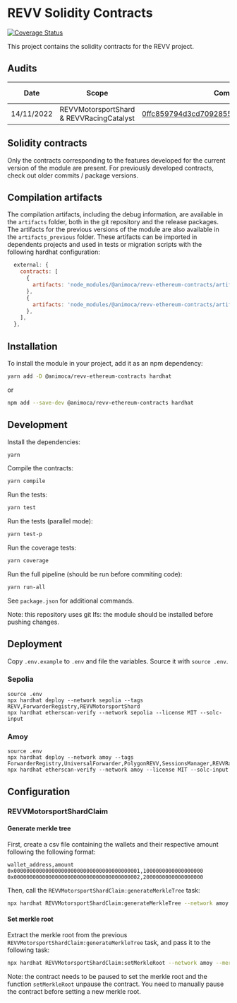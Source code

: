 # REVV Solidity Contracts

[![Coverage Status](https://codecov.io/gh/animoca/revv-ethereum-contracts/graph/badge.svg)](https://codecov.io/gh/animoca/revv-ethereum-contracts)

This project contains the solidity contracts for the REVV project.

## Audits

| Date       | Scope                                    | Commit                                                                                                                                       | Package version                                                                 | Auditor                                | Report                                                                                                                      |
| ---------- | ---------------------------------------- | -------------------------------------------------------------------------------------------------------------------------------------------- | ------------------------------------------------------------------------------- | -------------------------------------- | --------------------------------------------------------------------------------------------------------------------------- |
| 14/11/2022 | REVVMotorsportShard & REVVRacingCatalyst | [0ffc859794d3cd70928559fa03e48aeea8d7c36b](https://github.com/animoca/revv-ethereum-contracts/tree/0ffc859794d3cd70928559fa03e48aeea8d7c36b) | [6.0.0](https://www.npmjs.com/package/@animoca/revv-ethereum-contracts/v/6.0.0) | [Halborn](https://https://halborn.com) | [link](/audit/Animoca_SHRD_CATA_ERC20_Tokens_Polygon_ERC20_Bridging_Smart_Contract_Security_Audit_Report_Halborn_Final.pdf) |

## Solidity contracts

Only the contracts corresponding to the features developed for the current version of the module are present. For previously developed contracts, check out older commits / package versions.

## Compilation artifacts

The compilation artifacts, including the debug information, are available in the `artifacts` folder, both in the git repository and the release packages. The artifacts for the previous versions of the module are also available in the `artifacts_previous` folder. These artifacts can be imported in dependents projects and used in tests or migration scripts with the following hardhat configuration:

```javascript
  external: {
    contracts: [
      {
        artifacts: 'node_modules/@animoca/revv-ethereum-contracts/artifacts',
      },
      {
        artifacts: 'node_modules/@animoca/revv-ethereum-contracts/artifacts_previous',
      },
    ],
  },
```

## Installation

To install the module in your project, add it as an npm dependency:

```bash
yarn add -D @animoca/revv-ethereum-contracts hardhat
```

or

```bash
npm add --save-dev @animoca/revv-ethereum-contracts hardhat
```

## Development

Install the dependencies:

```bash
yarn
```

Compile the contracts:

```bash
yarn compile
```

Run the tests:

```bash
yarn test
```

Run the tests (parallel mode):

```bash
yarn test-p
```

Run the coverage tests:

```bash
yarn coverage
```

Run the full pipeline (should be run before commiting code):

```bash
yarn run-all
```

See `package.json` for additional commands.

Note: this repository uses git lfs: the module should be installed before pushing changes.

## Deployment

Copy `.env.example` to `.env` and file the variables. Source it with `source .env`.

### Sepolia

```
source .env
npx hardhat deploy --network sepolia --tags REVV,ForwarderRegistry,REVVMotorsportShard
npx hardhat etherscan-verify --network sepolia --license MIT --solc-input
```

### Amoy

```
source .env
npx hardhat deploy --network amoy --tags ForwarderRegistry,UniversalForwarder,PolygonREVV,SessionsManager,REVVRacingNFT,PolygonREVVMotorsportShard,REVVMotorsportShardClaim
npx hardhat etherscan-verify --network amoy --license MIT --solc-input
```

## Configuration

### REVVMotorsportShardClaim

#### Generate merkle tree

First, create a csv file containing the wallets and their respective amount following the following format:

```csv
wallet_address,amount
0x0000000000000000000000000000000000000001,1000000000000000000
0x0000000000000000000000000000000000000002,2000000000000000000
```

Then, call the `REVVMotorsportShardClaim:generateMerkleTree` task:

```bash
npx hardhat REVVMotorsportShardClaim:generateMerkleTree --network amoy --file FILE_PATH
```

#### Set merkle root

Extract the merkle root from the previous `REVVMotorsportShardClaim:generateMerkleTree` task, and pass it to the following task:

```bash
npx hardhat REVVMotorsportShardClaim:setMerkleRoot --network amoy --merkle-root MERKLE_ROOT
```

Note: the contract needs to be paused to set the merkle root and the function `setMerkleRoot` unpause the contract. You need to manually pause the contract before setting a new merkle root.

